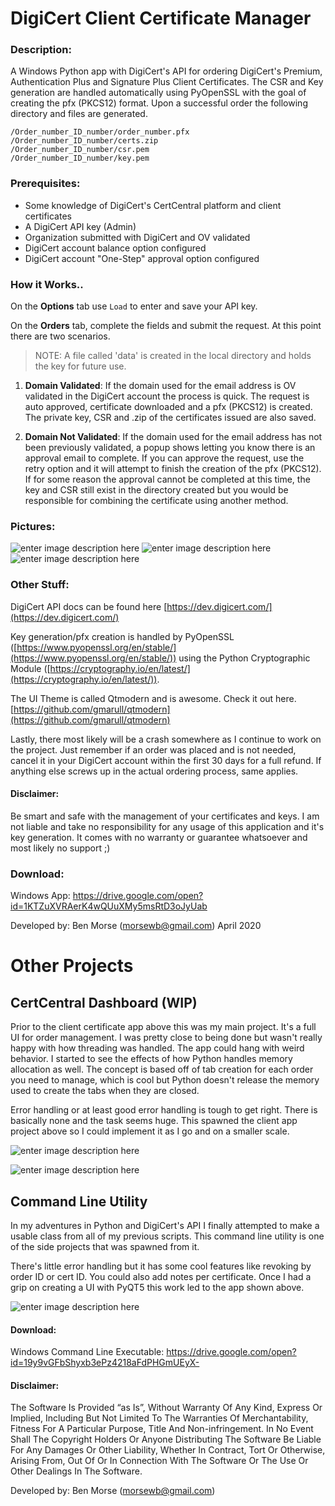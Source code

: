 
# DigiCert Client Certificate Manager

### Description:
A Windows Python app with DigiCert's API for ordering DigiCert's Premium, Authentication Plus and Signature Plus Client Certificates. The CSR and Key generation are handled automatically using PyOpenSSL with the goal of creating the pfx (PKCS12) format. Upon a successful order the following directory and files are generated. 

    /Order_number_ID_number/order_number.pfx
    /Order_number_ID_number/certs.zip
    /Order_number_ID_number/csr.pem
    /Order_number_ID_number/key.pem

### Prerequisites:

 - Some knowledge of DigiCert's CertCentral platform and client certificates
 - A DigiCert API key (Admin)
 - Organization submitted with DigiCert and OV validated
 - DigiCert account balance option configured 
 - DigiCert account "One-Step" approval option configured 

### How it Works..
On the **Options** tab use `Load` to enter and save your API key. 

On the **Orders** tab, complete the fields and submit the request. At this point there are two scenarios. 
>NOTE: A file called 'data' is created in the local directory and holds the key for future use.

1) **Domain Validated**: If the domain used for the email address is OV validated in the DigiCert account the process is quick. The request is auto approved, certificate downloaded and a pfx (PKCS12) is created. The private key, CSR and .zip of the certificates issued are also saved. 

2) **Domain Not Validated**: If the domain used for the email address has not been previously validated, a popup shows letting you know there is an approval email to complete. If you can approve the request, use the retry option and it will attempt to finish the creation of the pfx (PKCS12). If for some reason the approval cannot be completed at this time, the key and CSR still exist in the directory created but you would be responsible for combining the certificate using another method. 

### Pictures:
 ![enter image description here](https://i.ibb.co/NN11x5r/ccm-v2-c2jy-IZTJTs.jpg)  ![enter image description here](https://i.ibb.co/HzjhmGT/ccm-v2-LOAEp1r-Pj-I.jpg)  ![enter image description here](https://i.ibb.co/vd872Xn/ccm-v2-s-Q7ub-Al-Ax-M.jpg) 

### Other Stuff:

DigiCert API docs can be found here [https://dev.digicert.com/](https://dev.digicert.com/)

Key generation/pfx creation is handled by PyOpenSSL ([https://www.pyopenssl.org/en/stable/](https://www.pyopenssl.org/en/stable/)) using the Python Cryptographic Module ([https://cryptography.io/en/latest/](https://cryptography.io/en/latest/)). 

The UI Theme is called Qtmodern and is awesome. Check it out here. [https://github.com/gmarull/qtmodern](https://github.com/gmarull/qtmodern)

Lastly, there most likely will be a crash somewhere as I continue to work on the project. Just remember if an order was placed and is not needed, cancel it in your DigiCert account within the first 30 days for a full refund. If anything else screws up in the actual ordering process, same applies.
#### Disclaimer:
Be smart and safe with the management of your certificates and keys. I am not liable and take no responsibility for any usage of this application and it's key generation. It comes with no warranty or guarantee whatsoever and most likely no support ;)

### Download: 
Windows App: https://drive.google.com/open?id=1KTZuXVRAerK4wQUuXMy5msRtD3oJyUab

Developed by: Ben Morse (morsewb@gmail.com)
April 2020



# Other Projects


## CertCentral Dashboard (WIP)
Prior to the client certificate app above this was my main project. It's a full UI for order management. I was pretty close to being done but wasn't really happy with how threading was handled. The app could hang with weird behavior. I started to see the effects of how Python handles memory allocation as well. The concept is based off of tab creation for each order you need to manage, which is cool but Python doesn't release the memory used to create the tabs when they are closed. 

Error handling or at least good error handling is tough to get right. There is basically none and the task seems huge. This spawned the client app project above so I could implement it as I go and on a smaller scale. 

![enter image description here](https://i.ibb.co/5xX23Xv/dash.jpg)

![enter image description here](https://i.ibb.co/J503bhd/dash2.jpg)

## Command Line Utility
In my adventures in Python and DigiCert's API I finally attempted to make a usable class from all of my previous scripts. This command line utility is one of the side projects that was spawned from it.

There's little error handling but it has some cool features like revoking by order ID or cert ID. You could also add notes per certificate. Once I had a grip on creating a UI with PyQT5 this work led to the app shown above. 

![enter image description here](https://i.ibb.co/zrLjk5q/cmd-line.jpg)

   
#### Download:
Windows Command Line Executable: https://drive.google.com/open?id=19y9vGFbShyxb3ePz4218aFdPHGmUEyX-

#### Disclaimer:

The Software Is Provided “as Is”, Without Warranty Of Any Kind, Express Or Implied, Including But Not Limited To The Warranties Of Merchantability, Fitness For A Particular Purpose, Title And Non-infringement. In No Event Shall The Copyright Holders Or Anyone Distributing The Software Be Liable For Any Damages Or Other Liability, Whether In Contract, Tort Or Otherwise, Arising From, Out Of Or In Connection With The Software Or The Use Or Other Dealings In The Software.


Developed by: Ben Morse ([morsewb@gmail.com](mailto:morsewb@gmail.com))

